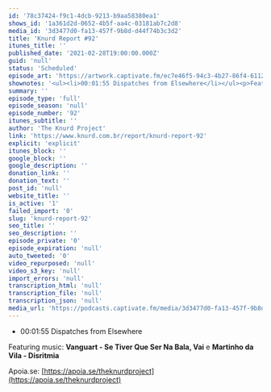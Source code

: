 ```yaml
---
id: '78c37424-f9c1-4dcb-9213-b9aa58380ea1'
shows_id: '1a361d2d-0652-4b5f-aa4c-03181ab7c2d8'
media_id: '3d3477d0-fa13-457f-9b8d-d44f74b3c3d2'
title: 'Knurd Report #92'
itunes_title: ''
published_date: '2021-02-28T19:00:00.000Z'
guid: 'null'
status: 'Scheduled'
episode_art: 'https://artwork.captivate.fm/ec7e46f5-94c3-4b27-86f4-6112243829a1/OnOizSIhiYpHk5OKsHLGXDML.jpg'
shownotes: '<ul><li>00:01:55 Dispatches from Elsewhere</li></ul><p>Featuring music: <strong>Vanguart - Se Tiver Que Ser Na Bala, Vai</strong> e <strong>Martinho da Vila - Disritmia</strong></p><p>Apoia.se: <a href="https://apoia.se/theknurdproject" rel="noopener noreferrer" target="_blank">https://apoia.se/theknurdproject</a></p>'
summary: ''
episode_type: 'full'
episode_season: 'null'
episode_number: '92'
itunes_subtitle: ''
author: 'The Knurd Project'
link: 'https://www.knurd.com.br/report/knurd-report-92'
explicit: 'explicit'
itunes_block: ''
google_block: ''
google_description: ''
donation_link: ''
donation_text: ''
post_id: 'null'
website_title: ''
is_active: '1'
failed_import: '0'
slug: 'knurd-report-92'
seo_title: ''
seo_description: ''
episode_private: '0'
episode_expiration: 'null'
auto_tweeted: '0'
video_repurposed: 'null'
video_s3_key: 'null'
import_errors: 'null'
transcription_html: 'null'
transcription_file: 'null'
transcription_json: 'null'
media_url: 'https://podcasts.captivate.fm/media/3d3477d0-fa13-457f-9b8d-d44f74b3c3d2/knurd92.mp3'
---
```

*   00:01:55 Dispatches from Elsewhere

Featuring music: **Vanguart - Se Tiver Que Ser Na Bala, Vai** e **Martinho da Vila - Disritmia**

Apoia.se: [https://apoia.se/theknurdproject](https://apoia.se/theknurdproject)